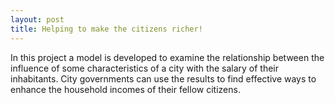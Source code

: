 ```yaml
---
layout: post
title: Helping to make the citizens richer!
---
```

In this project a model is developed to examine the relationship between the influence of some characteristics of a city with the salary of their inhabitants. City governments can use the results to find effective ways to enhance the household incomes of their fellow citizens.

###  

###
